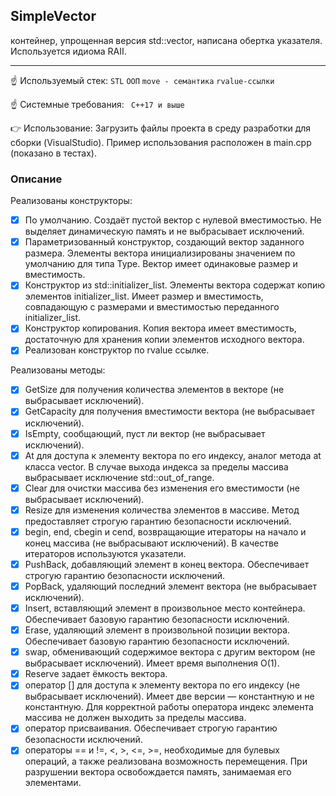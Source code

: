 ## SimpleVector<br>
контейнер, упрощенная версия std::vector, написана обертка указателя. Используется идиома RAII.
____
:point_up: Используемый стек:
`STL` `ООП` `move - семантика` `rvalue-ссылки`

:point_up: Системные требования:
` C++17 и выше`

:point_right: Использование:
 Загрузить файлы проекта в среду разработки для сборки (VisualStudio). 
 Пример использования расположен в main.cpp (показано в тестах). 

### Описание<br>
Реализованы конструкторы:
- [X] По умолчанию. Создаёт пустой вектор с нулевой вместимостью. Не выделяет динамическую память и не выбрасывает исключений.
- [X] Параметризованный конструктор, создающий вектор заданного размера. Элементы вектора инициализированы значением по умолчанию для типа Type. Вектор имеет одинаковые размер и вместимость.
- [X] Конструктор из std::initializer_list. Элементы вектора содержат копию элементов initializer_list. Имеет размер и вместимость, совпадающую с размерами и вместимостью переданного initializer_list.
- [X] Конструктор копирования. Копия вектора имеет вместимость, достаточную для хранения копии элементов исходного вектора.
- [X] Реализован конструктор по rvalue ссылке.

Реализованы методы:
- [X] GetSize для получения количества элементов в векторе (не выбрасывает исключений).
- [X] GetCapacity для получения вместимости вектора (не выбрасывает исключений).
- [X] IsEmpty, сообщающий, пуст ли вектор (не выбрасывает исключений).
- [X] At для доступа к элементу вектора по его индексу, аналог метода at класса vector. В случае выхода индекса за пределы массива выбрасывает исключение std::out_of_range.
- [X] Clear для очистки массива без изменения его вместимости (не выбрасывает исключений).
- [X] Resize для изменения количества элементов в массиве. Метод предоставляет строгую гарантию безопасности исключений.
- [X] begin, end, cbegin и cend, возвращающие итераторы на начало и конец массива (не выбрасывают исключений). В качестве итераторов используются указатели.
- [X] PushBack, добавляющий элемент в конец вектора. Обеспечивает строгую гарантию безопасности исключений.
- [X] PopBack, удаляющий последний элемент вектора (не выбрасывает исключений).
- [X] Insert, вставляющий элемент в произвольное место контейнера. Обеспечивает базовую гарантию безопасности исключений.
- [X] Erase, удаляющий элемент в произвольной позиции вектора. Обеспечивает базовую гарантию безопасности исключений.
- [X] swap, обменивающий содержимое вектора с другим вектором (не выбрасывает исключений). Имеет время выполнения O(1).
- [X] Reserve задает ёмкость вектора.
- [X] оператор [] для доступа к элементу вектора по его индексу (не выбрасывает исключений). Имеет две версии — константную и не константную. Для корректной работы оператора индекс элемента массива не должен выходить за пределы массива.
- [X] оператор присваивания. Обеспечивает строгую гарантию безопасности исключений.
- [X] операторы == и !=, <, >, <=, >=, необходимые для булевых операций, а также реализована возможность перемещения.
При разрушении вектора освобождается память, занимаемая его элементами.
